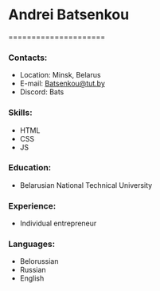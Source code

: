# Andrei Batsenkou

=====================

### Contacts:

- Location: Minsk, Belarus
- E-mail: Batsenkou@tut.by
- Discord: Bats

### Skills:

- HTML
- CSS
- JS

### Education:

- Belarusian National Technical University

### Experience:

- Individual entrepreneur

### Languages:

- Belorussian
- Russian
- English
